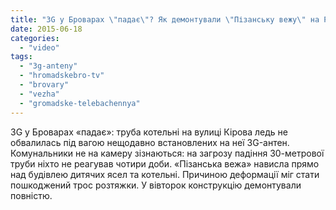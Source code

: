 ```yaml
---
title: "3G у Броварах \"падає\"? Як демонтували \"Пізанську вежу\" на Розвилці - HromadskeBro.tv"
date: 2015-06-18
categories: 
  - "video"
tags: 
  - "3g-anteny"
  - "hromadskebro-tv"
  - "brovary"
  - "vezha"
  - "gromadske-telebachennya"
---
```


3G у Броварах «падає»: труба котельні на вулиці Кірова ледь не обвалилась під вагою нещодавно встановлених на неї 3G-антен. Комунальники не на камеру зізнаються: на загрозу падіння 30-метрової труби ніхто не реагував чотири доби. «Пізанська вежа» нависла прямо над будівлею дитячих ясел та котельні. Причиною деформації міг стати пошкоджений трос розтяжки. У вівторок конструкцію демонтували повністю.
